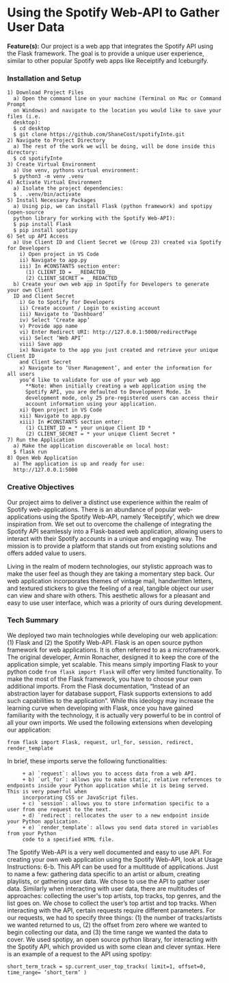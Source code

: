 # Using the Spotify Web-API to Gather User Data
 
 **Feature(s):**
Our project is a web app that integrates the Spotify API using the Flask framework. The goal is to provide a unique user experience, similar to other popular Spotify web apps like Receiptify and Iceburgify.

### Installation and Setup

```
1) Download Project Files
  a) Open the command line on your machine (Terminal on Mac or Command Prompt
  on Windows) and navigate to the location you would like to save your files (i.e.
  desktop):
  $ cd desktop
  $ git clone https://github.com/ShaneCost/spotifyInte.git
2) Navigate to Project Directory
  a) The rest of the work we will be doing, will be done inside this directory:
  $ cd spotifyInte
3) Create Virtual Environment
  a) Use venv, pythons virtual environment:
  $ python3 -m venv .venv
4) Activate Virtual Environment
  a) Isolate the project dependencies:
  $ . .venv/bin/activate
5) Install Necessary Packages
  a) Using pip, we can install Flask (python framework) and spotipy (open-source
  python library for working with the Spotify Web-API):
  $ pip install Flask
  $ pip install spotipy
6) Set up API Access
  a) Use Client ID and Client Secret we (Group 23) created via Spotify for Developers
    i) Open project in VS Code
    ii) Navigate to app.py
    iii) In #CONSTANTS section enter:
      (1) CLIENT_ID = __REDACTED__
      (2) CLIENT_SECRET = __REDACTED__
  b) Create your own web app in Spotify for Developers to generate your own Client
  ID and Client Secret
    i) Go to Spotify for Developers
    ii) Create account / Login to existing account
    iii) Navigate to ‘Dashboard’
    iv) Select ‘Create app’
    v) Provide app name
    vi) Enter Redirect URI: http://127.0.0.1:5000/redirectPage
    vii) Select ‘Web API’
    viii) Save app
    ix) Navigate to the app you just created and retrieve your unique Client ID
    and Client Secret
    x) Navigate to ‘User Management’, and enter the information for all users
    you’d like to validate for use of your web app
      **Note: When initially creating a web application using the
      Spotify API, you are defaulted to Development Mode. In
      development mode, only 25 pre-registered users can access their
      account information using your application.
    xi) Open project in VS Code
    xii) Navigate to app.py
    xiii) In #CONSTANTS section enter:
      (1) CLIENT_ID = * your unique Client ID *
      (2) CLIENT_SECRET = * your unique Client Secret *
7) Run the Application
  a) Make the application discoverable on local host:
  $ flask run
8) Open Web Application
  a) The application is up and ready for use:
  http://127.0.0.1:5000
```

### Creative Objectives

Our project aims to deliver a distinct use experience within the realm of Spotify
web-applications. There is an abundance of popular web-applications using the Spotify
Web-API, namely ‘Receiptify’, which we drew inspiration from. We set out to overcome the
challenge of integrating the Spotify API seamlessly into a Flask-based web application, allowing users to interact with their Spotify accounts in a unique and engaging way. The mission is to provide a platform that stands out from existing solutions and offers added value to users.

Living in the realm of modern technologies, our stylistic approach was to make the user feel as though they are taking a momentary step back. Our web application incorporates themes of vintage mail, handwritten letters, and textured stickers to give the feeling of a real, tangible object our user can view and share with others. This aesthetic allows for a pleasant and easy to use user interface, which was a priority of ours during development.

### Tech Summary

We deployed two main technologies while developing our web application: (1) Flask and
(2) the Spotify Web-API. Flask is an open source python framework for web applications. It is often referred to as a microframework. The original developer, Armin Ronacher, designed it to keep the core of the application simple, yet scalable. This means simply importing Flask to your python code `from flask import Flask` will offer very limited functionality. To make the most of the Flask framework, you have to choose your own additional imports. From the Flask documentation, “Instead of an abstraction layer for database support, Flask supports extensions to add such capabilities to the application”. While this ideology may increase the learning curve when developing with Flask, once you have gained familiarity with the technology, it is actually very powerful to be in control of all your own imports. We used the following extensions when developing our application:

`from flask import Flask, request, url_for, session, redirect, render_template`

  In brief, these imports serve the following functionalities:
```
     + a) `request`: allows you to access data from a web API.
     + b) `url_for`: allows you to make static, relative references to endpoints inside your Python application while it is being served. This is very powerful when
     incorporating CSS or JavaScript files.
     + c) `session`: allows you to store information specific to a user from one request to the next.
     + d) `redirect`: rellocates the user to a new endpoint inside your Python application.
     + e) `render_template`: allows you send data stored in variables from your Python
     code to a specified HTML file.
```

The Spotify Web-API is a very well documented and easy to use API. For creating your
own web application using the Spotify Web-API, look at Usage Instructions: 6-b. This API can be used for a multitude of applications. Just to name a few: gathering data specific to an artist or album, creating playlists, or gathering user data. We chose to use the API to gather user data. Similarly when interacting with user data, there are multitudes of approaches: collecting the user's top artists, top tracks, top genres, and the list goes on. We chose to collect the user’s top artist and top tracks. When interacting with the API, certain requests require different parameters. For our requests, we had to specify three things: (1) the number of tracks/artists we wanted returned to us, (2) the offset from zero where we wanted to begin collecting our data, and (3) the time range we wanted the data to cover. We used spotipy, an open source python library, for interacting with the Spotify API, which provided us with some clean and clever syntax. Here is an example of a request to the API using spotipy:

`short_term_track = sp.current_user_top_tracks(
  limit=1,
  offset=0,
  time_range= ‘short_term’
)`
